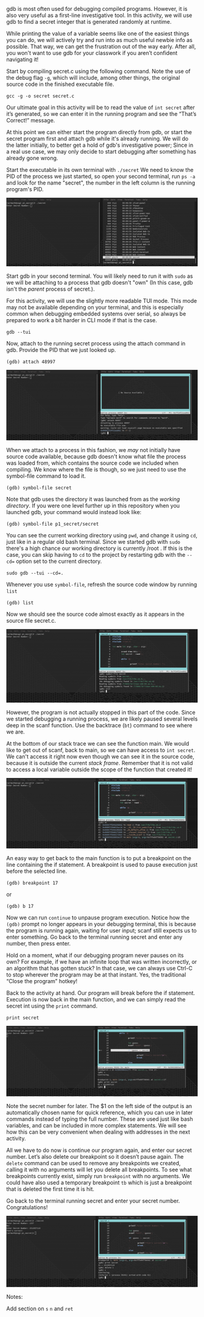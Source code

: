﻿gdb is most often used for debugging compiled programs. However, it is also very useful as a first-line investigative tool. In this activity, we will use gdb to find a secret integer that is generated randomly at runtime.

While printing the value of a variable seems like one of the easiest things you can do, we will actively try and run into as much useful newbie info as possible. That way, we can get the frustration out of the way early. After all, you won't want to use gdb for your classwork if you aren’t confident navigating it!

Start by compiling secret.c using the following command. Note the use of the debug flag `-g`, which will include, among other things, the original source code in the finished executable file.

	gcc -g -o secret secret.c
	
Our ultimate goal in this activity will be to read the value of `int secret` after it’s generated, so we can enter it in the running program and see the “That’s Correct!” message. 

At this point we can either start the program directly from gdb, or start the secret program first and attach gdb while it's already running. We will do the latter initially, to better get a hold of gdb's investigative power; Since in a real use case, we may only decide to start debugging after something has already gone wrong.

Start the executable in its own terminal with `./secret` We need to know the PID of the process we just started, so open your second terminal, run `ps -a` and look for the name "secret", the number in the left column is the running program's PID.

![ps usage](ps.png)

Start gdb in your second terminal. You will likely need to run it with `sudo` as we will be attaching to a process that gdb doesn't "own" (In this case, gdb isn't the *parent* process of secret.). 

For this activity, we will use the slightly more readable  TUI mode. This mode may not be available depending on your terminal, and this is especially common when debugging embedded systems over serial, so always be prepared to work a bit harder in CLI mode if that is the case.

	gdb --tui
	
Now, attach to the running secret process using the attach command in gdb. Provide the PID that we just looked up.

	(gdb) attach 48997

![Attaching but finding no source](nosource.png)
	
When we attach to a process in this fashion, we *may* not initially have source code available, because gdb doesn't know what file the process was loaded from, which contains the source code we included when compiling. We know where the file is though, so we just need to use the symbol-file command to load it.

	(gdb) symbol-file secret
	
Note that gdb uses the directory it was launched from as the *working directory*. If you were one level further up in this repository when you launched gdb, your command would instead look like:

	(gdb) symbol-file p1_secret/secret
	
You can see the current working directory using `pwd`, and change it using `cd`, just like in a regular old bash terminal. Since we started gdb with `sudo` there's a high chance our working directory is currently /root . If this is the case, you can skip having to `cd` to the project by restarting gdb with the `--cd=` option set to the current directory.

	sudo gdb --tui --cd=.

Whenever you use `symbol-file`, refresh the source code window by running `list`

	(gdb) list

Now we should see the source code almost exactly as it appears in the source file secret.c.

![Attaching and finding source](source.png)

However, the program is not actually stopped in this part of the code. Since we started debugging a running process, we are likely paused several levels deep in the scanf function. Use the backtrace (`bt`) command to see where we are.

At the bottom of our stack trace we can see the function main. We would like to get out of scanf, back to main, so we can have access to `int secret`. We can't access it right now even though we can see it in the source code, because it is outside the current *stack frame*. Remember that it is not valid to access a local variable outside the scope of the function that created it!

![Backtrace usage](bt.png)

An easy way to get back to the main function is to put a breakpoint on the line containing the if statement. A breakpoint is used to pause execution just before the selected line.

	(gdb) breakpoint 17

or

	(gdb) b 17
	
Now we can run `continue` to unpause program execution. Notice how the `(gdb)` prompt no longer appears in your debugging terminal, this is because the program is running again, waiting for user input; scanf still expects us to enter something. Go back to the terminal running secret and enter any number, then press enter. 

Hold on a moment, what if our debugging program never pauses on its own? For example, if we have an infinite loop that was written incorrectly, or an algorithm that has gotten stuck? In that case, we can always use Ctrl-C to stop wherever the program may be at that instant. Yes, the traditional “Close the program” hotkey!

Back to the activity at hand. Our program will break before the if statement. Execution is now back in the main function, and we can simply read the secret int using the `print` command.

	print secret

![Backtrace usage](print.png)

Note the secret number for later. The $1 on the left side of the output is an automatically chosen name for quick reference, which you can use in later commands instead of typing the full number. These are used just like bash variables, and can be included in more complex statements. We will see how this can be very convenient when dealing with addresses in the next activity.

All we have to do now is continue our program again, and enter our secret number. Let’s also delete our breakpoint so it doesn’t pause again. The `delete` command can be used to remove any breakpoints we created, calling it with no arguments will let you delete all breakpoints. To see what breakpoints currently exist, simply run `breakpoint` with no arguments. We could have also used a temporary breakpoint `tb`  which is just a breakpoint that is deleted the first time it is hit.

Go back to the terminal running secret and enter your secret number. Congratulations!

![Backtrace usage](finish.png)

Notes:

Add section on `s` `n` and `ret`
